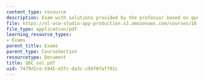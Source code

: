 ```yaml
---
content_type: resource
description: Exam with solutions provided by the professor based on queue,MST,Big-O.
file: https://ol-ocw-studio-app-production.s3.amazonaws.com/courses/16-01-unified-engineering-i-ii-iii-iv-fall-2005-spring-2006/7479d1ce5945e5fcda3cc9470faff91c_Q6C_sol.pdf
file_type: application/pdf
learning_resource_types:
- Exams
parent_title: Exams
parent_type: CourseSection
resourcetype: Document
title: Q6C_sol.pdf
uid: 7479d1ce-5945-e5fc-da3c-c9470faff91c
---
```

